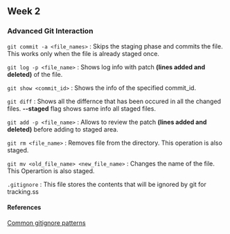 ## Week 2

### Advanced Git Interaction

`git commit -a <file_names>` : Skips the staging phase and commits the file. This works only when the file is already staged once.

`git log -p <file_name>` : Shows log info with patch **(lines added and deleted)** of the file.

`git show <commit_id>` : Shows the info of the specified commit_id.

`git diff` : Shows all the differnce that has been occured in all the changed files. **--staged** flag shows same info all staged files.

`git add -p <file_name>` : Allows to review the patch **(lines added and deleted)** before adding to staged area.

`git rm <file_name>` : Removes file from the directory. This operation is also staged.

`git mv <old_file_name> <new_file_name>` : Changes the name of the file. This Operartion is also staged.

`.gitignore` : This file stores the contents that will be ignored by git for tracking.ss


#### References
[Common gitignore patterns](https://gist.github.com/octocat/9257657)